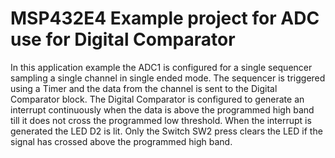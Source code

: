 # MSP432E4 Example project for ADC use for Digital Comparator

In this application example the ADC1 is configured for a single sequencer
 sampling a single channel in single ended mode. The sequencer is triggered
 using a Timer and the data from the channel is sent to the Digital 
 Comparator block. The Digital Comparator is configured to generate an 
 interrupt continuously when the data is above the programmed high band 
 till it does not cross the programmed low threshold. When the interrupt is
 generated the LED D2 is lit. Only the Switch SW2 press clears the LED if
 the signal has crossed above the programmed high band.